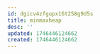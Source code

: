 ```yaml
---
id: dgicv4zfgupx16t258g9d5s
title: minmaxheap
desc: ''
updated: 1746446124662
created: 1746446124662
---
```

